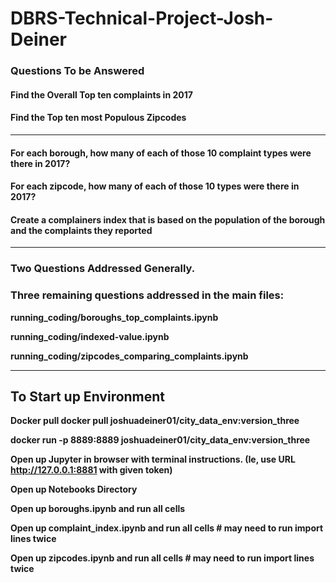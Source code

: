 # DBRS-Technical-Project-Josh-Deiner


### Questions To be Answered
#### Find the Overall Top ten complaints in 2017
#### Find the Top ten most Populous Zipcodes
------

#### For each borough, how many of each of those 10 complaint types were there in 2017?
#### For each zipcode, how many of each of those 10 types were there in 2017?
#### Create a complainers index that is based on the population of the borough and the complaints they reported

--------
### Two Questions Addressed Generally.
### Three remaining questions addressed in the main files:

**running_coding/boroughs_top_complaints.ipynb**

**running_coding/indexed-value.ipynb**

**running_coding/zipcodes_comparing_complaints.ipynb**

--------
## To Start up Environment

**Docker pull docker pull joshuadeiner01/city_data_env:version_three**

**docker run -p 8889:8889 joshuadeiner01/city_data_env:version_three**

**Open up Jupyter in browser with terminal instructions. (Ie, use URL  http://127.0.0.1:8881 with given token)**

**Open up Notebooks Directory**

**Open up boroughs.ipynb and run all cells**

**Open up complaint_index.ipynb  and run all cells # may need to run import lines twice**

**Open up zipcodes.ipynb and run all cells  # may need to run import lines twice**
